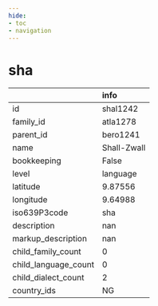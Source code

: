 ```yaml
---
hide:
- toc
- navigation
---
```

# sha
|                      | info        |
|:---------------------|:------------|
| id                   | shal1242    |
| family_id            | atla1278    |
| parent_id            | bero1241    |
| name                 | Shall-Zwall |
| bookkeeping          | False       |
| level                | language    |
| latitude             | 9.87556     |
| longitude            | 9.64988     |
| iso639P3code         | sha         |
| description          | nan         |
| markup_description   | nan         |
| child_family_count   | 0           |
| child_language_count | 0           |
| child_dialect_count  | 2           |
| country_ids          | NG          |